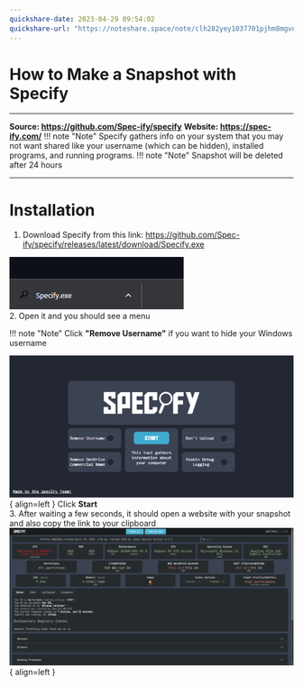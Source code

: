 ```yaml
---
quickshare-date: 2023-04-29 09:54:02
quickshare-url: "https://noteshare.space/note/clh282yey1037701pjhm8mgvn5#etUvjFrSDLgctX1uO9w7qirDct8Yn50VA52uDtiJbB8"
---
```

# How to Make a Snapshot with Specify 
***
**Source: https://github.com/Spec-ify/specify**
**Website: https://spec-ify.com/** 
!!! note "Note"
    Specify gathers info on your system that you may not want shared like your username (which can be hidden), installed programs, and running programs.
!!! note "Note"
	Snapshot will be deleted after 24 hours
***
# Installation
1. Download Specify from this link: https://github.com/Spec-ify/specify/releases/latest/download/Specify.exe 

![Image](attachments/pasted-image-20230429094948.png)
<br>
2. Open it and you should see a menu 

!!! note "Note"
	Click **"Remove Username"** if you want to hide your Windows username 

![Pasted image 20230429095013](attachments/pasted-image-20230429095013.png){ align=left }
Click **Start**
<br>
3. After waiting a few seconds, it should open a website with your snapshot and also copy the link to your clipboard
![Pasted image 20230429095259](attachments/pasted-image-20230429095259.png){ align=left }
